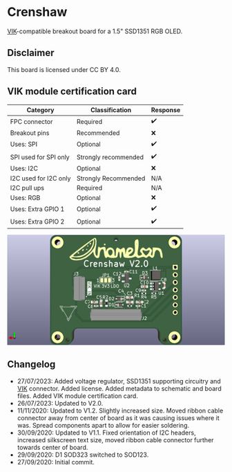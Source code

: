 # Crenshaw
[VIK](https://github.com/sadekbaroudi/vik)-compatible breakout board for a 1.5" SSD1351 RGB OLED.

## Disclaimer
This board is licensed under CC BY 4.0.

## VIK module certification card

| Category                | Classification          | Response           |
| ----------------------- | ----------------------- | ------------------ |
| FPC connector           | Required                | :heavy_check_mark: |
| Breakout pins           | Recommended             | :x:                |
| Uses: SPI               | Optional                | :heavy_check_mark: |
| SPI used for SPI only   | Strongly recommended    | :heavy_check_mark: |
| Uses: I2C               | Optional                | :x:                |
| I2C used for I2C only   | Strongly Recommended    | N/A                |
| I2C pull ups            | Required                | N/A                |
| Uses: RGB               | Optional                | :x:                |
| Uses: Extra GPIO 1      | Optional                | :heavy_check_mark: |
| Uses: Extra GPIO 2      | Optional                | :heavy_check_mark: |

![Render](Showcase/Render.png)

## Changelog
* 27/07/2023: Added voltage regulator, SSD1351 supporting circuitry and [VIK](https://github.com/sadekbaroudi/vik) connector. Added license. Added metadata to schematic and board files. Added VIK module certification card.
* 26/07/2023: Updated to V2.0.
* 11/11/2020: Updated to V1.2. Slightly increased size. Moved ribbon cable connector away from center of board as it was causing issues where it was. Spread components apart to allow for easier soldering.
* 30/09/2020: Updated to V1.1. Fixed orientation of I2C headers, increased silkscreen text size, moved ribbon cable connector further towards center of board.
* 29/09/2020: D1 SOD323 switched to SOD123.
* 27/09/2020: Initial commit.